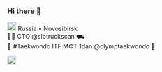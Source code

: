 ### Hi there 👋

<img class="emoji" alt="ru" height="20" width="20" src="https://github.githubassets.com/images/icons/emoji/unicode/1f1f7-1f1fa.png"> Russia • Novosibirsk <br>
👨‍💻 CTO @sibtruckscan ⛟ <br>
🥋 #Taekwondo ITF МФТ 1dan @olymptaekwondo 🥊 <br>

<img class="emoji" alt="telescope" height="20" width="20" src="https://github.githubassets.com/images/icons/emoji/unicode/1f52d.png">

<!--
**alexander-farafonov/alexander-farafonov** is a ✨ _special_ ✨ repository because its `README.md` (this file) appears on your GitHub profile.

Here are some ideas to get you started:

- 🔭 I’m currently working on ...
- 🌱 I’m currently learning ...
- 👯 I’m looking to collaborate on ...
- 🤔 I’m looking for help with ...
- 💬 Ask me about ...
- 📫 How to reach me: ...
- 😄 Pronouns: ...
- ⚡ Fun fact: ...
-->
